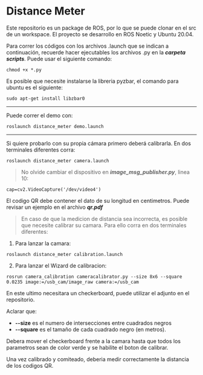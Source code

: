 # Distance Meter

Este repositorio es un package de ROS, por lo que se puede clonar en el src de un workspace. El proyecto se desarrollo en ROS Noetic y Ubuntu 20.04.

Para correr los códigos con los archivos .launch que se indican a continuación, recuerde hacer ejecutables los archivos .py en la ***carpeta scripts***. Puede usar el siguiente comando:
```
chmod +x *.py
```

Es posible que necesite instalarse la libreria pyzbar, el comando para ubuntu es el siguiente:

```
sudo apt-get install libzbar0
```

---
Puede correr el demo con:
```
roslaunch distance_meter demo.launch
```
---
Si quiere probarlo con su propia cámara primero deberá calibrarla. En dos terminales diferentes corra:

```
roslaunch distance_meter camera.launch
```

> No olvide cambiar el dispositivo en ***image_msg_publisher.py***, linea 10:
```{python3}
cap=cv2.VideoCapture('/dev/video4')
```
El codigo QR debe contener el dato de su longitud en centimetros. Puede revisar un ejemplo en el archivo ***qr.pdf***

> En caso de que la medicion de distancia sea incorrecta, es posible que necesite calibrar su camara. Para ello corra en dos terminales diferentes:

1. Para lanzar la camara:
```
roslaunch distance_meter calibration.launch
```
2. Para lanzar el Wizard de calibracion:
```
rosrun camera_calibration cameracalibrator.py --size 8x6 --square 0.0235 image:=/usb_cam/image_raw camera:=/usb_cam
```
En este ultimo necesitara un checkerboard, puede utilizar el adjunto en el repositorio.

Aclarar que:
*  **--size** es el numero de intersecciones entre cuadrados negros
*  **--square** es el tamaño de cada cuadrado negro (en metros).

Debera mover el checkerboard frente a la camara hasta que todos los parametros sean de color verde y se habilite el boton de calibrar. 

Una vez calibrado y comiteado, deberia medir correctamente la distancia de los codigos QR.


